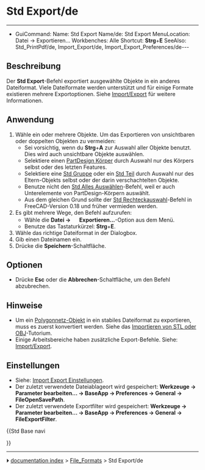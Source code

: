 # Std Export/de
---
- GuiCommand:
   Name: Std Export
   Name/de: Std Export
   MenuLocation: Datei -> Exportieren...
   Workbenches: Alle
   Shortcut: **Strg**+**E**
   SeeAlso: Std_PrintPdf/de, Import_Export/de, Import_Export_Preferences/de---

## Beschreibung

Der **Std Export**-Befehl exportiert ausgewählte Objekte in ein anderes Dateiformat. Viele Dateiformate werden unterstützt und für einige Formate existieren mehrere Exportoptionen. Siehe [Import/Export](Import_Export/de.md) für weitere Informationen.

## Anwendung

1.  Wähle ein oder mehrere Objekte. Um das Exportieren von unsichtbaren oder doppelten Objekten zu vermeiden:
    -   Sei vorsichtig, wenn du **Strg**+**A** zur Auswahl aller Objekte benutzt. Dies wird auch unsichtbare Objekte auswählen.
    -   Selektiere einen [PartDesign Körper](PartDesign_Body/de.md) durch Auswahl nur des Körpers selbst oder des letzten Features.
    -   Selektiere eine [Std Gruppe](Std_Group/de.md) oder ein [Std Teil](Std_Part/de.md) durch Auswahl nur des Eltern-Objekts selbst oder der darin verschachtelten Objekte.
    -   Benutze nicht den [Std Alles Auswählen](Std_SelectAll/de.md)-Befehl, weil er auch Unterelemente von PartDesign-Körpern auswählt.
    -   Aus dem gleichen Grund sollte der [Std Rechteckauswahl](Std_BoxSelection/de.md)-Befehl in FreeCAD-Version 0.18 und früher vermieden werden.
2.  Es gibt mehrere Wege, den Befehl aufzurufen:
    -   Wähle die **Datei → <img src="images/Std_Export.svg" width=16px> Exportieren...**-Option aus dem Menü.
    -   Benutze das Tastaturkürzel: **Strg**+**E**.
3.  Wähle das richtige Dateiformat in der Dialogbox.
4.  Gib einen Dateinamen ein.
5.  Drücke die **Speichern**-Schaltfläche.

## Optionen

-   Drücke **Esc** oder die **Abbrechen**-Schaltfläche, um den Befehl abzubrechen.

## Hinweise

-   Um ein [Polygonnetz-Objekt](Mesh_Workbench/de.md) in ein stabiles Dateiformat zu exportieren, muss es zuerst konvertiert werden. Siehe das [Importieren von STL oder OBJ](Import_from_STL_or_OBJ/de.md)-Tutorium.
-   Einige Arbeitsbereiche haben zusätzliche Export-Befehle. Siehe: [Import/Export](Import_Export/de.md).

## Einstellungen

-   Siehe: [Import Export Einstellungen](Import_Export_Preferences/de.md).
-   Der zuletzt verwendete Dateiablageort wird gespeichert: **Werkzeuge → Parameter bearbeiten... → BaseApp → Preferences → General → FileOpenSavePath**.
-   Der zuletzt verwendete Exportfilter wird gespeichert: **Werkzeuge → Parameter bearbeiten... → BaseApp → Preferences → General → FileExportFilter**.





{{Std Base navi

}}



---
⏵ [documentation index](../README.md) > [File_Formats](Category_File_Formats.md) > Std Export/de

